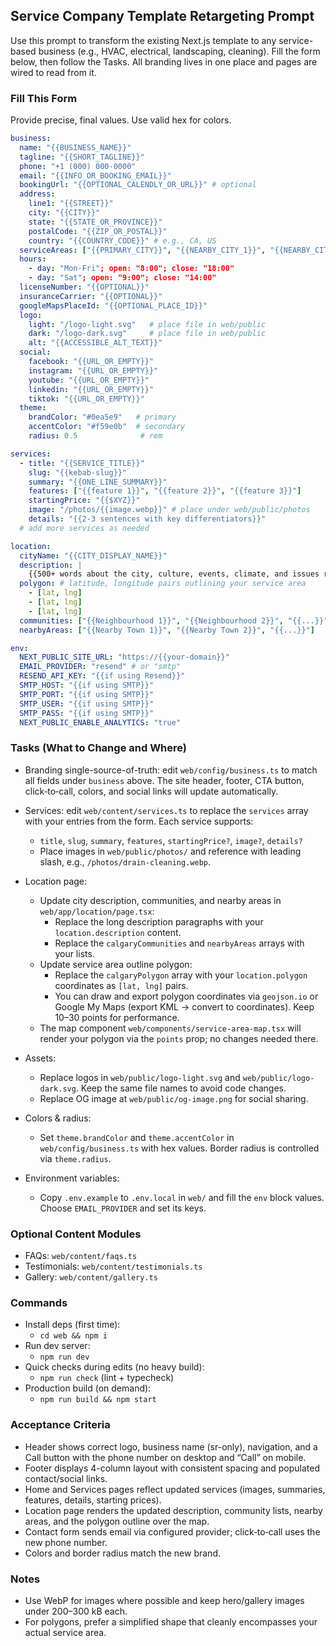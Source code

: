 ## Service Company Template Retargeting Prompt

Use this prompt to transform the existing Next.js template to any service-based business (e.g., HVAC, electrical, landscaping, cleaning). Fill the form below, then follow the Tasks. All branding lives in one place and pages are wired to read from it.

### Fill This Form

Provide precise, final values. Use valid hex for colors.

```yaml
business:
  name: "{{BUSINESS_NAME}}"
  tagline: "{{SHORT_TAGLINE}}"
  phone: "+1 (000) 000-0000"
  email: "{{INFO_OR_BOOKING_EMAIL}}"
  bookingUrl: "{{OPTIONAL_CALENDLY_OR_URL}}" # optional
  address:
    line1: "{{STREET}}"
    city: "{{CITY}}"
    state: "{{STATE_OR_PROVINCE}}"
    postalCode: "{{ZIP_OR_POSTAL}}"
    country: "{{COUNTRY_CODE}}" # e.g., CA, US
  serviceAreas: ["{{PRIMARY_CITY}}", "{{NEARBY_CITY_1}}", "{{NEARBY_CITY_2}}"]
  hours:
    - day: "Mon-Fri"; open: "8:00"; close: "18:00"
    - day: "Sat"; open: "9:00"; close: "14:00"
  licenseNumber: "{{OPTIONAL}}"
  insuranceCarrier: "{{OPTIONAL}}"
  googleMapsPlaceId: "{{OPTIONAL_PLACE_ID}}"
  logo:
    light: "/logo-light.svg"   # place file in web/public
    dark: "/logo-dark.svg"     # place file in web/public
    alt: "{{ACCESSIBLE_ALT_TEXT}}"
  social:
    facebook: "{{URL_OR_EMPTY}}"
    instagram: "{{URL_OR_EMPTY}}"
    youtube: "{{URL_OR_EMPTY}}"
    linkedin: "{{URL_OR_EMPTY}}"
    tiktok: "{{URL_OR_EMPTY}}"
  theme:
    brandColor: "#0ea5e9"   # primary
    accentColor: "#f59e0b"  # secondary
    radius: 0.5              # rem

services:
  - title: "{{SERVICE_TITLE}}"
    slug: "{{kebab-slug}}"
    summary: "{{ONE_LINE_SUMMARY}}"
    features: ["{{feature 1}}", "{{feature 2}}", "{{feature 3}}"]
    startingPrice: "{{$XYZ}}"
    image: "/photos/{{image.webp}}" # place under web/public/photos
    details: "{{2-3 sentences with key differentiators}}"
  # add more services as needed

location:
  cityName: "{{CITY_DISPLAY_NAME}}"
  description: |
    {{500+ words about the city, culture, events, climate, and issues relevant to your trade.}}
  polygon: # latitude, longitude pairs outlining your service area
    - [lat, lng]
    - [lat, lng]
    - [lat, lng]
  communities: ["{{Neighbourhood 1}}", "{{Neighbourhood 2}}", "{{...}}"]
  nearbyAreas: ["{{Nearby Town 1}}", "{{Nearby Town 2}}", "{{...}}"]

env:
  NEXT_PUBLIC_SITE_URL: "https://{{your-domain}}"
  EMAIL_PROVIDER: "resend" # or "smtp"
  RESEND_API_KEY: "{{if using Resend}}"
  SMTP_HOST: "{{if using SMTP}}"
  SMTP_PORT: "{{if using SMTP}}"
  SMTP_USER: "{{if using SMTP}}"
  SMTP_PASS: "{{if using SMTP}}"
  NEXT_PUBLIC_ENABLE_ANALYTICS: "true"
```

### Tasks (What to Change and Where)

- Branding single-source-of-truth: edit `web/config/business.ts` to match all fields under `business` above. The site header, footer, CTA button, click‑to‑call, colors, and social links will update automatically.

- Services: edit `web/content/services.ts` to replace the `services` array with your entries from the form. Each service supports:

  - `title`, `slug`, `summary`, `features`, `startingPrice?`, `image?`, `details?`
  - Place images in `web/public/photos/` and reference with leading slash, e.g., `/photos/drain-cleaning.webp`.

- Location page:

  - Update city description, communities, and nearby areas in `web/app/location/page.tsx`:
    - Replace the long description paragraphs with your `location.description` content.
    - Replace the `calgaryCommunities` and `nearbyAreas` arrays with your lists.
  - Update service area outline polygon:
    - Replace the `calgaryPolygon` array with your `location.polygon` coordinates as `[lat, lng]` pairs.
    - You can draw and export polygon coordinates via `geojson.io` or Google My Maps (export KML → convert to coordinates). Keep 10–30 points for performance.
  - The map component `web/components/service-area-map.tsx` will render your polygon via the `points` prop; no changes needed there.

- Assets:

  - Replace logos in `web/public/logo-light.svg` and `web/public/logo-dark.svg`. Keep the same file names to avoid code changes.
  - Replace OG image at `web/public/og-image.png` for social sharing.

- Colors & radius:

  - Set `theme.brandColor` and `theme.accentColor` in `web/config/business.ts` with hex values. Border radius is controlled via `theme.radius`.

- Environment variables:
  - Copy `.env.example` to `.env.local` in `web/` and fill the `env` block values. Choose `EMAIL_PROVIDER` and set its keys.

### Optional Content Modules

- FAQs: `web/content/faqs.ts`
- Testimonials: `web/content/testimonials.ts`
- Gallery: `web/content/gallery.ts`

### Commands

- Install deps (first time):
  - `cd web && npm i`
- Run dev server:
  - `npm run dev`
- Quick checks during edits (no heavy build):
  - `npm run check` (lint + typecheck)
- Production build (on demand):
  - `npm run build && npm start`

### Acceptance Criteria

- Header shows correct logo, business name (sr-only), navigation, and a Call button with the phone number on desktop and “Call” on mobile.
- Footer displays 4-column layout with consistent spacing and populated contact/social links.
- Home and Services pages reflect updated services (images, summaries, features, details, starting prices).
- Location page renders the updated description, community lists, nearby areas, and the polygon outline over the map.
- Contact form sends email via configured provider; click‑to‑call uses the new phone number.
- Colors and border radius match the new brand.

### Notes

- Use WebP for images where possible and keep hero/gallery images under 200–300 kB each.
- For polygons, prefer a simplified shape that cleanly encompasses your actual service area.
